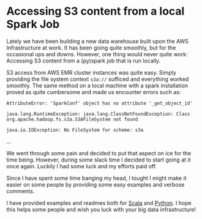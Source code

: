 Accessing S3 content from a local Spark Job
================

Lately we have been building a new data warehouse built upon the AWS Infrastructure at work. 
It has been going quite smoothly, but for the occasional ups and downs. 
However, one thing would never quite work:
Accessing S3 content from a (py)spark job that is run locally.

S3 access from AWS EMR cluster instances was quite easy. 
Simply providing the file system context `s3a://` sufficed and everything worked smoothly.
The same method on a local machine with a spark installation proved as quite cumbersome and made us encounter errors such as:

```
AttributeError: 'SparkConf' object has no attribute '_get_object_id'
```
```
java.lang.RuntimeException: java.lang.ClassNotFoundException: Class org.apache.hadoop.fs.s3a.S3AFileSystem not found
```
```
java.io.IOException: No FileSystem for scheme: s3a
``` 
...

We went through some pain and decided to put that aspect on ice for the time being. However,
 during some slack time I decided to start going at it once again. Luckily I had some luck and
 my efforts paid off.
 
Since I have spent some time banging my head, I tought I might make it easier on some people by providing some 
easy examples and verbose comments. 

I have provided examples and readmes both for [Scala](scala) and [Python](python).
I hope this helps some people and wish you luck  with your big data infrastructure!